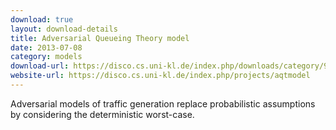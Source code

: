 ```yaml
---
download: true
layout: download-details
title: Adversarial Queueing Theory model
date: 2013-07-08
category: models
download-url: https://disco.cs.uni-kl.de/index.php/downloads/category/9-aqt
website-url: https://disco.cs.uni-kl.de/index.php/projects/aqtmodel
---
```


Adversarial models of traffic generation replace probabilistic assumptions by considering the deterministic worst-case.
